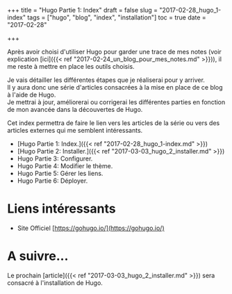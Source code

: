 ﻿+++
title = "Hugo Partie 1: Index"
draft = false
slug = "2017-02-28_hugo_1-index"
tags = ["hugo", "blog", "index", "installation"]
toc = true
date = "2017-02-28"

+++

Après avoir choisi d'utiliser Hugo pour garder une trace de mes notes (voir explication [ici]({{< ref "2017-02-24_un_blog_pour_mes_notes.md" >}})), il me reste à mettre en place les outils choisis.  

Je vais détailler les différentes étapes que je réaliserai pour y arriver.  
Il y aura donc une série d'articles consacrées à la mise en place de ce blog à l'aide de Hugo.  
Je mettrai à jour, améliorerai ou corrigerai les différentes parties en fonction de mon avancée dans la découvertes de Hugo.  

Cet index permettra de faire le lien vers les articles de la série ou vers des articles externes qui me semblent intéressants.  

- [Hugo Partie 1: Index.]({{< ref "2017-02-28_hugo_1-index.md" >}})
- [Hugo Partie 2: Installer.]({{< ref "2017-03-03_hugo_2_installer.md" >}})
- Hugo Partie 3: Configurer.
- Hugo Partie 4: Modifier le thème.
- Hugo Partie 5: Gérer les liens.
- Hugo Partie 6: Déployer.


# Liens intéressants

- Site Officiel [https://gohugo.io/](https://gohugo.io/)

# A suivre...

Le prochain [article]({{< ref "2017-03-03_hugo_2_installer.md" >}}) sera consacré à l'installation de Hugo.
